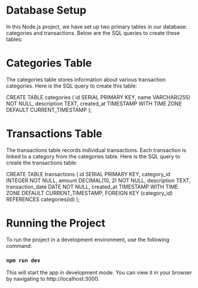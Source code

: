 # Database Setup

In this Node.js project, we have set up two primary tables in our database: categories and transactions. Below are the SQL queries to create these tables:

# Categories Table

The categories table stores information about various transaction categories. Here is the SQL query to create this table:

CREATE TABLE categories (
    id SERIAL PRIMARY KEY,
    name VARCHAR(255) NOT NULL,
    description TEXT,
    created_at TIMESTAMP WITH TIME ZONE DEFAULT CURRENT_TIMESTAMP
);

# Transactions Table

The transactions table records individual transactions. Each transaction is linked to a category from the categories table. Here is the SQL query to create the transactions table:


CREATE TABLE transactions (
    id SERIAL PRIMARY KEY,
    category_id INTEGER NOT NULL,
    amount DECIMAL(10, 2) NOT NULL,
    description TEXT,
    transaction_date DATE NOT NULL,
    created_at TIMESTAMP WITH TIME ZONE DEFAULT CURRENT_TIMESTAMP,
    FOREIGN KEY (category_id) REFERENCES categories(id)
);

# Running the Project

To run the project in a development environment, use the following command:

### `npm run dev`

This will start the app in development mode. You can view it in your browser by navigating to http://localhost:3000.

